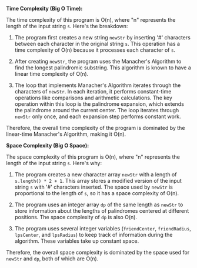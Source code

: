 **Time Complexity (Big O Time):**

The time complexity of this program is O(n), where "n" represents the length of the input string `s`. Here's the breakdown:

1. The program first creates a new string `newStr` by inserting '#' characters between each character in the original string `s`. This operation has a time complexity of O(n) because it processes each character of `s`.

2. After creating `newStr`, the program uses the Manacher's Algorithm to find the longest palindromic substring. This algorithm is known to have a linear time complexity of O(n).

3. The loop that implements Manacher's Algorithm iterates through the characters of `newStr`. In each iteration, it performs constant-time operations like comparisons and arithmetic calculations. The key operation within this loop is the palindrome expansion, which extends the palindrome around the current center. The loop iterates through `newStr` only once, and each expansion step performs constant work.

Therefore, the overall time complexity of the program is dominated by the linear-time Manacher's Algorithm, making it O(n).

**Space Complexity (Big O Space):**

The space complexity of this program is O(n), where "n" represents the length of the input string `s`. Here's why:

1. The program creates a new character array `newStr` with a length of `s.length() * 2 + 1`. This array stores a modified version of the input string `s` with '#' characters inserted. The space used by `newStr` is proportional to the length of `s`, so it has a space complexity of O(n).

2. The program uses an integer array `dp` of the same length as `newStr` to store information about the lengths of palindromes centered at different positions. The space complexity of `dp` is also O(n).

3. The program uses several integer variables (`friendCenter`, `friendRadius`, `lpsCenter`, and `lpsRadius`) to keep track of information during the algorithm. These variables take up constant space.

Therefore, the overall space complexity is dominated by the space used for `newStr` and `dp`, both of which are O(n).
